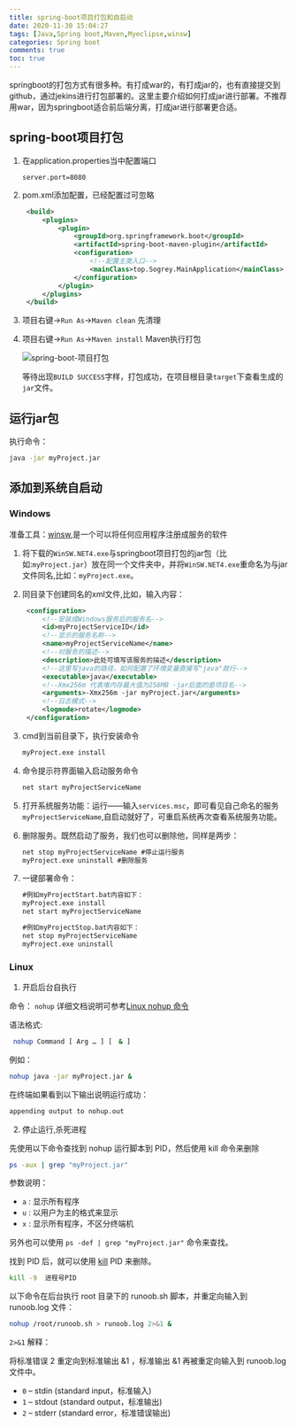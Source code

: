 ```yaml
---
title: spring-boot项目打包和自启动
date: 2020-11-30 15:04:27
tags: [Java,Spring boot,Maven,Myeclipse,winsw]
categories: Spring boot
comments: true
toc: true
---
```


springboot的打包方式有很多种。有打成war的，有打成jar的，也有直接提交到github，通过jekins进行打包部署的。这里主要介绍如何打成jar进行部署。不推荐用war，因为springboot适合前后端分离，打成jar进行部署更合适。

<!--more-->

## spring-boot项目打包

1. 在application.properties当中配置端口

   ```
   server.port=8080
   ```

2. pom.xml添加配置，已经配置过可忽略

   ``` xml
    <build>
        <plugins>
            <plugin>
                <groupId>org.springframework.boot</groupId>
                <artifactId>spring-boot-maven-plugin</artifactId>
                <configuration>
                    <!--配置主类入口-->
                    <mainClass>top.Sogrey.MainApplication</mainClass>
                </configuration>
            </plugin>
        </plugins>
    </build>
   ```

3. 项目右键->`Run As`->`Maven clean` 先清理

4. 项目右键->`Run As`->`Maven install` Maven执行打包

   ![spring-boot-项目打包](https://gitee.com/Sogrey/gitee-cdn/raw/master/imgs/spring-boot-项目打包.png)

   等待出现`BUILD SUCCESS`字样，打包成功，在项目根目录`target`下查看生成的`jar`文件。

## 运行jar包

执行命令：

``` bash
java -jar myProject.jar
```

## 添加到系统自启动

### Windows

准备工具：[winsw](https://github.com/winsw/winsw/releases),是一个可以将任何应用程序注册成服务的软件

1. 将下载的`WinSW.NET4.exe`与springboot项目打包的jar包（比如:`myProject.jar`）放在同一个文件夹中，并将`WinSW.NET4.exe`重命名为与jar文件同名,比如：`myProject.exe`。
2. 同目录下创建同名的xml文件,比如，输入内容：

   ``` xml
    <configuration>
        <!--安装成Windows服务后的服务名-->
        <id>myProjectServiceID</id>
        <!--显示的服务名称-->
        <name>myProjectServiceName</name>
        <!--对服务的描述-->
        <description>此处可填写该服务的描述</description>
        <!--这里写java的路径，如何配置了环境变量直接写"java"就行-->
        <executable>java</executable>
        <!--Xmx256m 代表堆内存最大值为256MB -jar后面的是项目名-->
        <arguments>-Xmx256m -jar myProject.jar</arguments>
        <!--日志模式-->
        <logmode>rotate</logmode>
    </configuration>
   ```

3. cmd到当前目录下，执行安装命令

   ``` cmd
   myProject.exe install
   ```

4. 命令提示符界面输入启动服务命令

   ``` cmd
   net start myProjectServiceName
   ```

5. 打开系统服务功能：运行——输入`services.msc`，即可看见自己命名的服务`myProjectServiceName`,自启动就好了，可重启系统再次查看系统服务功能。

6. 删除服务。既然启动了服务，我们也可以删除他，同样是两步：

   ``` cmd
   net stop myProjectServiceName #停止运行服务
   myProject.exe uninstall #删除服务
   ```

7. 一键部署命令：

   ``` cmd
   #例如myProjectStart.bat内容如下：
   myProject.exe install
   net start myProjectServiceName

   #例如myProjectStop.bat内容如下：
   net stop myProjectServiceName
   myProject.exe uninstall
   ```
### Linux

1. 开启后台自执行

命令： `nohup` 详细文档说明可参考[Linux nohup 命令](https://www.runoob.com/linux/linux-comm-nohup.html)

语法格式:

``` bash
 nohup Command [ Arg … ] [　& ]
```
例如：

``` bash
nohup java -jar myProject.jar &
```
在终端如果看到以下输出说明运行成功：
``` bash
appending output to nohup.out
```

2. 停止运行,杀死进程

先使用以下命令查找到 nohup 运行脚本到 PID，然后使用 kill 命令来删除

``` bash
ps -aux | grep "myProject.jar"
```
参数说明：

- `a` : 显示所有程序
- `u` : 以用户为主的格式来显示
- `x` : 显示所有程序，不区分终端机

另外也可以使用 `ps -def | grep "myProject.jar"` 命令来查找。

找到 PID 后，就可以使用 [kill](https://www.runoob.com/linux/linux-comm-kill.html) PID 来删除。
``` bash
kill -9  进程号PID
```

以下命令在后台执行 root 目录下的 runoob.sh 脚本，并重定向输入到 runoob.log 文件：
``` bash
nohup /root/runoob.sh > runoob.log 2>&1 &
```
`2>&1` 解释：

将标准错误 2 重定向到标准输出 &1 ，标准输出 &1 再被重定向输入到 runoob.log 文件中。

- `0` – stdin (standard input，标准输入)
- `1` – stdout (standard output，标准输出)
- `2` – stderr (standard error，标准错误输出)

